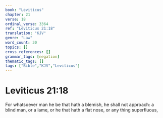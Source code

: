 ```yaml
---
book: "Leviticus"
chapter: 21
verse: 18
ordinal_verse: 3364
ref: "Leviticus 21:18"
translation: "KJV"
genre: "Law"
word_count: 30
topics: []
cross_references: []
grammar_tags: [negation]
thematic_tags: []
tags: ["Bible","KJV","Leviticus"]
---
```


# Leviticus 21:18

For whatsoever man he be that hath a blemish, he shall not approach: a blind man, or a lame, or he that hath a flat nose, or any thing superfluous,
